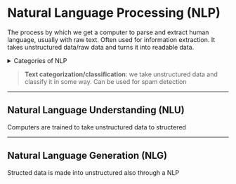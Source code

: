 # Natural Language Processing (NLP)

The process by which we get a computer to parse and extract human language, usually with raw text. Often used for information extraction. It takes unstructured data/raw data and turns it into readable data.

<Details>
	<summary>Categories of NLP </summary>

 + Named Entity Recognition (NER)
 + Part-of-Speech (POS)
 + Syntactic Parsing
 + Text Categorization
 + Conference Resolution
 + Machine translation
</details>

> **Text categorization/classification**: we take unstructured data and classify it in some way. Can be used for spam detection

---
## Natural Language Understanding (NLU)
Computers are trained to take unstructured data to structered

---

## Natural Language Generation (NLG)
Structed data is made into unstructured also through a NLP



